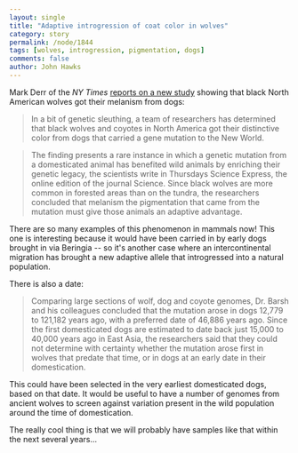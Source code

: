```yaml
---
layout: single 
title: "Adaptive introgression of coat color in wolves" 
category: story
permalink: /node/1844
tags: [wolves, introgression, pigmentation, dogs] 
comments: false 
author: John Hawks 
---
```


Mark Derr of the <i>NY Times</i> <a href="http://www.nytimes.com/2009/02/06/health/06wolves.html?_r=1">reports on a new study</a> showing that black North American wolves got their melanism from dogs: 

<blockquote>In a bit of genetic sleuthing, a team of researchers has determined that black wolves and coyotes in North America got their distinctive color from dogs that carried a gene mutation to the New World.</blockquote>

<blockquote>The finding presents a rare instance in which a genetic mutation from a domesticated animal has benefited wild animals by enriching their genetic legacy, the scientists write in Thursdays Science Express, the online edition of the journal Science. Since black wolves are more common in forested areas than on the tundra, the researchers concluded that melanism  the pigmentation that came from the mutation  must give those animals an adaptive advantage.</blockquote>

There are so many examples of this phenomenon in mammals now! This one is interesting because it would have been carried in by early dogs brought in via Beringia -- so it's another case where an intercontinental migration has brought a new adaptive allele that introgressed into a natural population. 

There is also a date: 

<blockquote>Comparing large sections of wolf, dog and coyote genomes, Dr. Barsh and his colleagues concluded that the mutation arose in dogs 12,779 to 121,182 years ago, with a preferred date of 46,886 years ago. Since the first domesticated dogs are estimated to date back just 15,000 to 40,000 years ago in East Asia, the researchers said that they could not determine with certainty whether the mutation arose first in wolves that predate that time, or in dogs at an early date in their domestication.</blockquote>

This could have been selected in the very earliest domesticated dogs, based on that date. It would be useful to have a number of genomes from ancient wolves to screen against variation present in the wild population around the time of domestication. 

The really cool thing is that we will probably have samples like that within the next several years...

